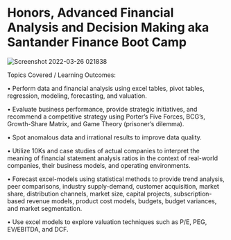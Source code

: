 # Honors, Advanced Financial Analysis and Decision Making aka Santander Finance Boot Camp


![Screenshot 2022-03-26 021838](https://user-images.githubusercontent.com/52173060/160227452-d62fa7e9-b096-4c2a-a461-e2abd29aaaf7.png)

Topics Covered / Learning Outcomes:

• Perform data and financial analysis using excel tables, pivot tables, regression, modeling, forecasting, and valuation.

• Evaluate business performance, provide strategic initiatives, and recommend a competitive strategy using Porter’s Five Forces, BCG’s, Growth-Share Matrix, and Game Theory (prisoner’s dilemma).

• Spot anomalous data and irrational results to improve data quality.

• Utilize 10Ks and case studies of actual companies to interpret the meaning of financial statement analysis ratios in the context of real-world companies, their business models, and operating environments.

• Forecast excel-models using statistical methods to provide trend analysis, peer comparisons, industry supply-demand, customer acquisition, market share, distribution channels, market size, capital projects, subscription-based revenue models, product cost models, budgets, budget variances, and market segmentation.

• Use excel models to explore valuation techniques such as P/E, PEG, EV/EBITDA, and DCF.

